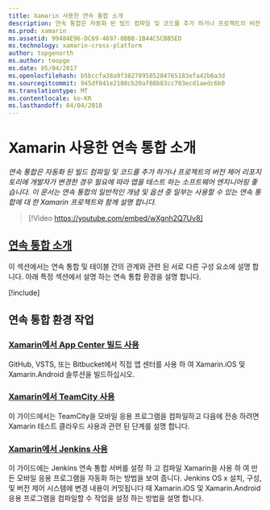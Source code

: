 ```yaml
---
title: Xamarin 사용한 연속 통합 소개
description: 연속 통합은 자동화 된 빌드 컴파일 및 코드를 추가 하거나 프로젝트의 버전 제어 리포지토리에 개발자가 변경한 경우 필요에 따라 앱을 테스트 하는 소프트웨어 엔지니어링 좋습니다. 이 문서는 연속 통합의 일반적인 개념 및 옵션 중 일부는 사용할 수 있는 연속 통합에 대 한 Xamarin 프로젝트와 함께 설명 합니다.
ms.prod: xamarin
ms.assetid: 99484E96-DC69-4697-8BBB-1B44C5CBB5ED
ms.technology: xamarin-cross-platform
author: topgenorth
ms.author: toopge
ms.date: 05/04/2017
ms.openlocfilehash: b5bccfa38a9f382789585284765183efa42b6a3d
ms.sourcegitcommit: 945df041e2180cb20af08b83cc703ecd1aedc6b0
ms.translationtype: MT
ms.contentlocale: ko-KR
ms.lasthandoff: 04/04/2018
---
```

# <a name="introduction-to-continuous-integration-with-xamarin"></a>Xamarin 사용한 연속 통합 소개

_연속 통합은 자동화 된 빌드 컴파일 및 코드를 추가 하거나 프로젝트의 버전 제어 리포지토리에 개발자가 변경한 경우 필요에 따라 앱을 테스트 하는 소프트웨어 엔지니어링 좋습니다. 이 문서는 연속 통합의 일반적인 개념 및 옵션 중 일부는 사용할 수 있는 연속 통합에 대 한 Xamarin 프로젝트와 함께 설명 합니다._

> [!Video https://youtube.com/embed/wXgnh2Q7Uv8]


##  <a name="introduction-to-continuous-integrationtoolsciintro-to-cimd"></a>[연속 통합 소개](~/tools/ci/intro-to-ci.md)

이 섹션에서는 연속 통합 및 테이블 간의 관계와 관련 된 서로 다른 구성 요소에 설명 합니다. 아래 특정 섹션에서 설명 하는 연속 통합 환경을 설명 합니다.

[!include[](~/tools/ci/includes/firewall-information.md)]

## <a name="working-with-continuous-integration-environments"></a>연속 통합 환경 작업


### <a name="using-app-center-build-with-xamarinappcenterbuildxamarin"></a>[Xamarin에서 App Center 빌드 사용](/appcenter/build/xamarin/)

GitHub, VSTS, 또는 Bitbucket에서 직접 앱 센터를 사용 하 여 Xamarin.iOS 및 Xamarin.Android 솔루션을 빌드하십시오.

### <a name="using-teamcity-with-xamarintoolsciteamcitymd"></a>[Xamarin에서 TeamCity 사용](~/tools/ci/teamcity.md)

이 가이드에서는 TeamCity을 모바일 응용 프로그램을 컴파일하고 다음에 전송 하려면 Xamarin 테스트 클라우드 사용과 관련 된 단계를 설명 합니다.

###  <a name="using-jenkins-with-xamarintoolscijenkins-walkthroughmd"></a>[Xamarin에서 Jenkins 사용](~/tools/ci/jenkins-walkthrough.md)

이 가이드에는 Jenkins 연속 통합 서버를 설정 하 고 컴파일 Xamarin을 사용 하 여 만든 모바일 응용 프로그램을 자동화 하는 방법을 보여 줍니다. Jenkins OS x 설치, 구성, 및 버전 제어 시스템에 변경 내용이 커밋됩니다 때 Xamarin.iOS 및 Xamarin.Android 응용 프로그램을 컴파일할 수 작업을 설정 하는 방법을 설명 합니다.

